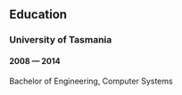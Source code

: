 ## Education

### University of Tasmania
#### 2008 — 2014

Bachelor of Engineering, Computer Systems
